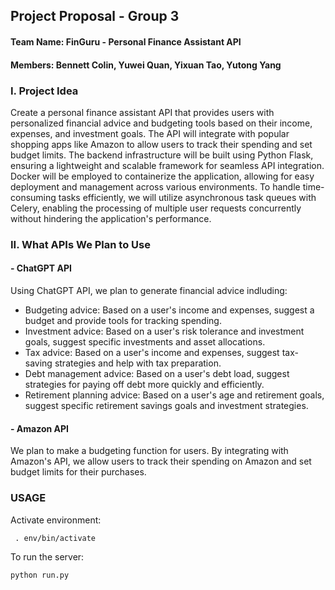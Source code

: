 ## Project Proposal - Group 3
#### Team Name: FinGuru - Personal Finance Assistant API
#### Members: Bennett Colin, Yuwei Quan, Yixuan Tao, Yutong Yang


### I. Project Idea
Create a personal finance assistant API that provides users with personalized financial advice and budgeting tools based on their income, expenses, and investment goals. The API will integrate with popular shopping apps like Amazon to allow users to track their spending and set budget limits. 
The backend infrastructure will be built using Python Flask, ensuring a lightweight and scalable framework for seamless API integration. Docker will be employed to containerize the application, allowing for easy deployment and management across various environments. To handle time-consuming tasks efficiently, we will utilize asynchronous task queues with Celery, enabling the processing of multiple user requests concurrently without hindering the application's performance. 


### II. What APIs We Plan to Use
#### - ChatGPT API
Using ChatGPT API, we plan to generate financial advice indluding:
- Budgeting advice: Based on a user's income and expenses, suggest a budget and provide tools for tracking spending.
- Investment advice: Based on a user's risk tolerance and investment goals, suggest specific investments and asset allocations.
- Tax advice: Based on a user's income and expenses, suggest tax-saving strategies and help with tax preparation.
- Debt management advice: Based on a user's debt load, suggest strategies for paying off debt more quickly and efficiently.
- Retirement planning advice: Based on a user's age and retirement goals, suggest specific retirement savings goals and investment strategies.

#### - Amazon API
We plan to make a budgeting function for users. By integrating with Amazon's API, we allow users to track their spending on Amazon and set budget limits for their purchases.


### USAGE
Activate environment:

` . env/bin/activate`

To run the server:

`python run.py`